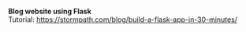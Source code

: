 <b>Blog website using Flask</b><br>
 Tutorial:  https://stormpath.com/blog/build-a-flask-app-in-30-minutes/
